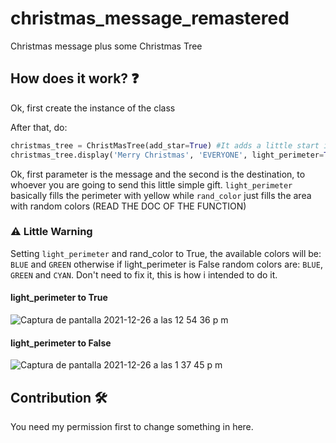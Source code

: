 # christmas_message_remastered
Christmas message plus some Christmas Tree

## How does it work? ❓
Ok, first create the instance of the class

After that, do:
```py
christmas_tree = ChristMasTree(add_star=True) #It adds a little start in the top. However you can remove it or set it to False if you don't want it
christmas_tree.display('Merry Christmas', 'EVERYONE', light_perimeter=True, rand_color=True)
```
Ok, first parameter is the message and the second is the destination, 
to whoever you are going to send this little simple gift.
`light_perimeter` basically fills the perimeter with yellow while `rand_color` just fills the area with random colors (READ THE DOC OF THE FUNCTION)

### ⚠️ Little Warning
Setting `light_perimeter` and rand_color to True, the available colors will be:
`BLUE` and `GREEN` otherwise if light_perimeter is False random colors are: `BLUE`, `GREEN` and `CYAN`.
Don't need to fix it, this is how i intended to do it.

#### light_perimeter to True 
![Captura de pantalla 2021-12-26 a las 12 54 36 p  m](https://user-images.githubusercontent.com/89955811/147412630-76f6d56e-def4-48d0-b121-baa109fbb967.png)

#### light_perimeter to False
![Captura de pantalla 2021-12-26 a las 1 37 45 p  m](https://user-images.githubusercontent.com/89955811/147413046-a5050ea6-624f-4ce9-9fab-0f036ec6f76b.png)


## Contribution 🛠️
You need my permission first to change something in here.








